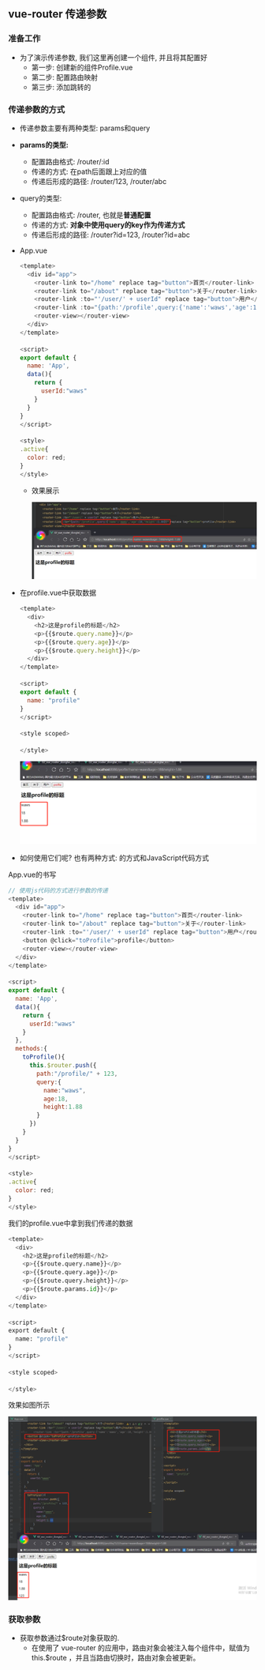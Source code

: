 ## vue-router 传递参数

### 准备工作

- 为了演示传递参数, 我们这里再创建一个组件, 并且将其配置好
  - 第一步: 创建新的组件Profile.vue 
  - 第二步: 配置路由映射 
  - 第三步: 添加跳转的<router-link> 

### 传递参数的方式

- 传递参数主要有两种类型: params和query

- **params的类型:**

  - 配置路由格式: /router/:id
  - 传递的方式: 在path后面跟上对应的值
  - 传递后形成的路径: /router/123, /router/abc

- query的类型:

  - 配置路由格式: /router, 也就是**普通配置**
  - 传递的方式: **对象中使用query的key作为传递方式**
  - 传递后形成的路径: /router?id=123, /router?id=abc

- App.vue

  ```js
  <template>
    <div id="app">
      <router-link to="/home" replace tag="button">首页</router-link>
      <router-link to="/about" replace tag="button">关于</router-link>
      <router-link :to="'/user/' + userId" replace tag="button">用户</router-link>
      <router-link :to="{path:'/profile',query:{'name':'waws','age':18,'height':1.88}}" replace tag="button">profile</router-link>
      <router-view></router-view>
    </div>
  </template>
  
  <script>
  export default {
    name: 'App',
    data(){
      return {
        userId:"waws"
      }
    }
  }
  </script>
  
  <style>
  .active{
    color: red;
  }
  </style>
  ```

  - 效果展示

    ![企业微信截图_20210908121103](images/企业微信截图_20210908121103.png)

- 在profile.vue中获取数据

  ```js
  <template>
    <div>
      <h2>这是profile的标题</h2>
      <p>{{$route.query.name}}</p>
      <p>{{$route.query.age}}</p>
      <p>{{$route.query.height}}</p>
    </div>
  </template>
  
  <script>
  export default {
    name: "profile"
  }
  </script>
  
  <style scoped>
  
  </style>
  ```

  ![企业微信截图_20210908121942](images/企业微信截图_20210908121942.png)

- 如何使用它们呢? 也有两种方式: <router-link>的方式和JavaScript代码方式

App.vue的书写

```js
// 使用js代码的方式进行参数的传递
<template>
  <div id="app">
    <router-link to="/home" replace tag="button">首页</router-link>
    <router-link to="/about" replace tag="button">关于</router-link>
    <router-link :to="'/user/' + userId" replace tag="button">用户</router-link>
    <button @click="toProfile">profile</button>
    <router-view></router-view>
  </div>
</template>

<script>
export default {
  name: 'App',
  data(){
    return {
      userId:"waws"
    }
  },
  methods:{
    toProfile(){
      this.$router.push({
        path:"/profile/" + 123,
        query:{
          name:"waws",
          age:18,
          height:1.88
        }
      })
    }
  }
}
</script>

<style>
.active{
  color: red;
}
</style>
```

我们的profile.vue中拿到我们传递的数据

```python
<template>
  <div>
    <h2>这是profile的标题</h2>
    <p>{{$route.query.name}}</p>
    <p>{{$route.query.age}}</p>
    <p>{{$route.query.height}}</p>
    <p>{{$route.params.id}}</p>
  </div>
</template>

<script>
export default {
  name: "profile"
}
</script>

<style scoped>

</style>
```

效果如图所示

![企业微信截图_20210908142121](images/企业微信截图_20210908142121.png)

### 获取参数

- 获取参数通过\$route对象获取的.
  - 在使用了 vue-router 的应用中，路由对象会被注入每个组件中，赋值为 this.\$route ，并且当路由切换时，路由对象会被更新。
